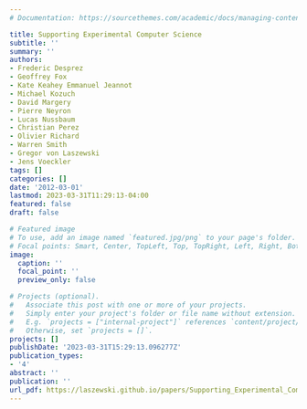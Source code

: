 ```yaml
---
# Documentation: https://sourcethemes.com/academic/docs/managing-content/

title: Supporting Experimental Computer Science
subtitle: ''
summary: ''
authors:
- Frederic Desprez
- Geoffrey Fox
- Kate Keahey Emmanuel Jeannot
- Michael Kozuch
- David Margery
- Pierre Neyron
- Lucas Nussbaum
- Christian Perez
- Olivier Richard
- Warren Smith
- Gregor von Laszewski
- Jens Voeckler
tags: []
categories: []
date: '2012-03-01'
lastmod: 2023-03-31T11:29:13-04:00
featured: false
draft: false

# Featured image
# To use, add an image named `featured.jpg/png` to your page's folder.
# Focal points: Smart, Center, TopLeft, Top, TopRight, Left, Right, BottomLeft, Bottom, BottomRight.
image:
  caption: ''
  focal_point: ''
  preview_only: false

# Projects (optional).
#   Associate this post with one or more of your projects.
#   Simply enter your project's folder or file name without extension.
#   E.g. `projects = ["internal-project"]` references `content/project/deep-learning/index.md`.
#   Otherwise, set `projects = []`.
projects: []
publishDate: '2023-03-31T15:29:13.096277Z'
publication_types:
- '4'
abstract: ''
publication: ''
url_pdf: https://laszewski.github.io/papers/Supporting_Experimental_Computer_Science_final_draft.pdf
---
```

